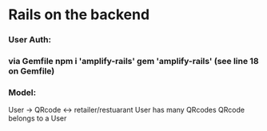 <h1>Rails on the backend</h1>

<h3>User Auth:<h3>

via Gemfile
npm i 'amplify-rails'
gem 'amplify-rails' (see line 18 on Gemfile)

<h3>Model:</h3>

User  -> QRcode <-> retailer/restuarant 
User has many QRcodes
QRcode belongs to a User
